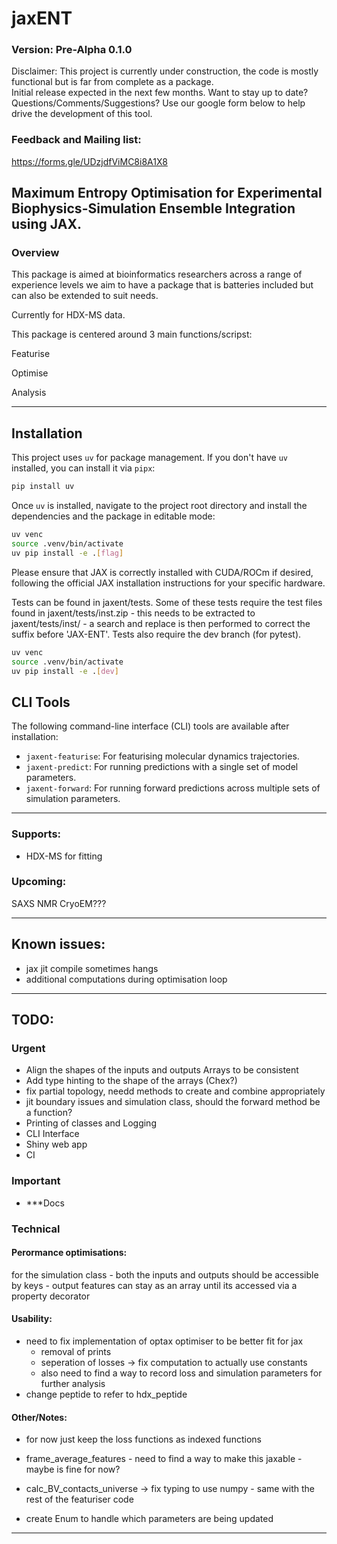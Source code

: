 # jaxENT
### Version: Pre-Alpha 0.1.0 
Disclaimer: This project is currently under construction, the code is mostly functional but is far from complete as a package. \
Initial release expected in the next few months. Want to stay up to date? Questions/Comments/Suggestions? Use our google form below to help drive the development of this tool.

### Feedback and Mailing list: 
https://forms.gle/UDzjdfViMC8i8A1X8



## Maximum Entropy Optimisation for Experimental Biophysics-Simulation Ensemble Integration using JAX.


### Overview 
This package is aimed at bioinformatics researchers across a range of experience levels we aim to have a package that is batteries included but can also be extended to suit needs.

Currently for HDX-MS data.


This package is centered around 3 main functions/scripst:

Featurise

Optimise 

Analysis


---


## Installation

This project uses `uv` for package management. If you don't have `uv` installed, you can install it via `pipx`:

```bash
pip install uv
```

Once `uv` is installed, navigate to the project root directory and install the dependencies and the package in editable mode:

```bash
uv venc
source .venv/bin/activate
uv pip install -e .[flag]
```
Please ensure that JAX is correctly installed with CUDA/ROCm if desired, following the official JAX installation instructions for your specific hardware.



Tests can be found in jaxent/tests. Some of these tests require the test files found in jaxent/tests/inst.zip - this needs to be extracted to jaxent/tests/inst/ - a search and replace is then performed to correct the suffix before 'JAX-ENT'.
Tests also require the dev branch (for pytest).

```bash
uv venc
source .venv/bin/activate
uv pip install -e .[dev]
```




## CLI Tools

The following command-line interface (CLI) tools are available after installation:

*   `jaxent-featurise`: For featurising molecular dynamics trajectories.
*   `jaxent-predict`: For running predictions with a single set of model parameters.
*   `jaxent-forward`: For running forward predictions across multiple sets of simulation parameters.




---



### Supports:
- HDX-MS for fitting



### Upcoming:
SAXS
NMR
CryoEM???

---
## Known issues:

- jax jit compile sometimes hangs
- additional computations during optimisation loop



---



## TODO:

### Urgent

- Align the shapes of the inputs and outputs Arrays to be consistent
- Add type hinting to the shape of the arrays (Chex?)
- fix partial topology, needd methods to create and combine appropriately
- jit boundary issues and simulation class, should the forward method be a function?
- Printing of classes and Logging
- CLI Interface
- Shiny web app 
- CI

### Important

- ***Docs

### Technical

#### Perormance optimisations:
for the simulation class - both the inputs and outputs should be accessible by keys - output features can stay as an array until its accessed via a property decorator

#### Usability:

- need to fix implementation of optax optimiser to be better fit for jax 
    - removal of prints
    - seperation of losses -> fix computation to actually use constants
    - also need to find a way to record loss and simulation parameters for further analysis 
- change peptide to refer to hdx_peptide



#### Other/Notes:


- for now just keep the loss functions as indexed functions


- frame_average_features - need to find a way to make this jaxable - maybe is fine for now?

- calc_BV_contacts_universe -> fix typing to use numpy - same with the rest of the featuriser code

- create Enum to handle which parameters are being updated

---







